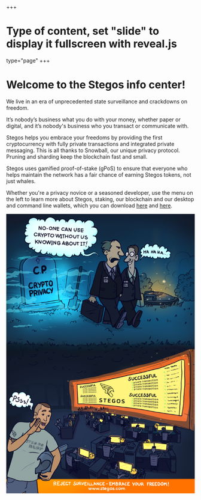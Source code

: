 +++
# Type of content, set "slide" to display it fullscreen with reveal.js
type="page"
+++


# Welcome to the Stegos info center!

We live in an era of unprecedented state surveillance and crackdowns on freedom.

It’s nobody’s business what you do with your money, whether paper or digital, and it’s nobody's business who you transact or communicate with.

Stegos helps you embrace your freedoms by providing the first cryptocurrency with fully private transactions and integrated private messaging. This is all thanks to Snowball, our unique privacy protocol. Pruning and sharding keep the blockchain fast and small.

Stegos uses gamified proof-of-stake (gPoS) to ensure that everyone who helps maintain the network has a fair chance of earning Stegos tokens, not just whales.

Whether you're a privacy novice or a seasoned developer, use the menu on the left to learn more about Stegos, staking, our blockchain and our desktop and command line wallets, which you can download [here](https://github.com/stegos/stegos-wallet/releases/) and [here](https://github.com/stegos/stegos/releases).

<img src="/images/comic_strip_2.png" style="object-fit:cover;"/>


